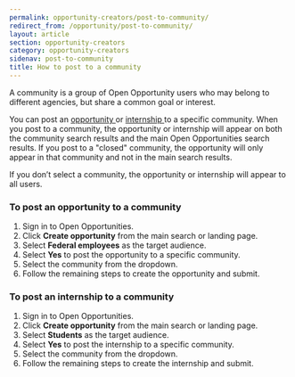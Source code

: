 ```yaml
---
permalink: opportunity-creators/post-to-community/
redirect_from: /opportunity/post-to-community/
layout: article
section: opportunity-creators
category: opportunity-creators
sidenav: post-to-community
title: How to post to a community
---
```


A community is a group of Open Opportunity users who may belong to different agencies, but share a common goal or interest.

You can post an <a href="#To post an opportunity to a community">opportunity </a> or <a href="#To post an internship to a community">internship </a> to a specific community. When you post to a community, the opportunity or internship will appear on both the community search results and the main Open Opportunities search results. If you post to a "closed" community, the opportunity will only appear in that community and not in the main search results. 

If you don’t select a community, the opportunity or internship will appear to all users.

<h3 id="To post an opportunity to a community">To post an opportunity to a community</h3>

1. Sign in to Open Opportunities.
2. Click **Create opportunity** from the main search or landing page.
3. Select **Federal employees** as the target audience.
4. Select **Yes** to post the opportunity to a specific community.
5. Select the community from the dropdown.
6. Follow the remaining steps to create the opportunity and submit.

<h3 id="To post an internship to a community">To post an internship to a community</h3>

1. Sign in to Open Opportunities.
2. Click **Create opportunity** from the main search or landing page.
3. Select **Students** as the target audience.
4. Select **Yes** to post the internship to a specific community.
5. Select the community from the dropdown.
6. Follow the remaining steps to create the internship and submit.
